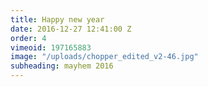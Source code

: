 ```yaml
---
title: Happy new year
date: 2016-12-27 12:41:00 Z
order: 4
vimeoid: 197165883
image: "/uploads/chopper_edited_v2-46.jpg"
subheading: mayhem 2016
---
```


